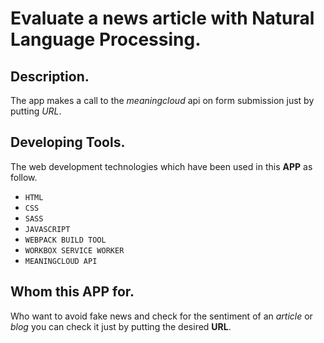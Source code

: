 # Evaluate a news article with Natural Language Processing.
## Description.
The app makes a call to the *meaningcloud* api on form submission just by putting *URL*.

## Developing Tools.
The web development technologies which have been used in this **APP** as follow.
* `HTML`
* `CSS`
* `SASS`
* `JAVASCRIPT`
* `WEBPACK BUILD TOOL`
* `WORKBOX SERVICE WORKER`
* `MEANINGCLOUD API`

## Whom this APP for.
Who want to avoid fake news and check for the sentiment of an _article_ or _blog_ you can check it just by putting the desired **URL**.








